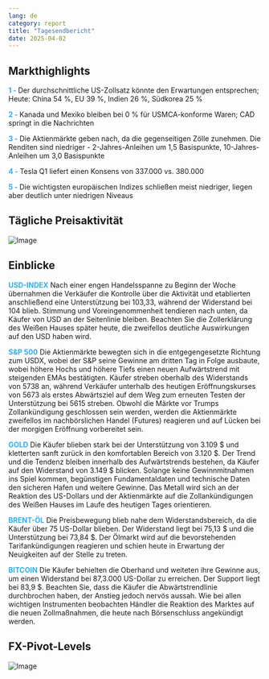 ```yaml
---
lang: de
category: report
title: "Tagesendbericht"
date: 2025-04-02
---
```



<h2>Markthighlights</h2>
<strong style="color: #2caef7;">1 - </strong> Der durchschnittliche US-Zollsatz könnte den Erwartungen entsprechen; Heute: China 54 %, EU 39 %, Indien 26 %, Südkorea 25 %

<strong style="color: #2caef7;">2 - </strong> Kanada und Mexiko bleiben bei 0 % für USMCA-konforme Waren; CAD springt in die Nachrichten

<strong style="color: #2caef7;">3 - </strong> Die Aktienmärkte geben nach, da die gegenseitigen Zölle zunehmen. Die Renditen sind niedriger - 2-Jahres-Anleihen um 1,5 Basispunkte, 10-Jahres-Anleihen um 3,0 Basispunkte

<strong style="color: #2caef7;">4 - </strong> Tesla Q1 liefert einen Konsens von 337.000 vs. 380.000

<strong style="color: #2caef7;">5 - </strong> Die wichtigsten europäischen Indizes schließen meist niedriger, liegen aber deutlich unter niedrigen Niveaus



<h2>Tägliche Preisaktivität</h2>
<img src="https://markleighedu.github.io/img/Apr-2025/02-Apr-2025/price.jpg" alt="Image"/>

<h2>Einblicke</h2>
<strong style="color: #2caef7;">USD-INDEX</strong> Nach einer engen Handelsspanne zu Beginn der Woche übernahmen die Verkäufer die Kontrolle über die Aktivität und etablierten anschließend eine Unterstützung bei 103,33, während der Widerstand bei 104 blieb. Stimmung und Voreingenommenheit tendieren nach unten, da Käufer von USD an der Seitenlinie bleiben. Beachten Sie die Zollerklärung des Weißen Hauses später heute, die zweifellos deutliche Auswirkungen auf den USD haben wird.

<strong style="color: #2caef7;">S&P 500</strong> Die Aktienmärkte bewegten sich in die entgegengesetzte Richtung zum USDX, wobei der S&P seine Gewinne am dritten Tag in Folge ausbaute, wobei höhere Hochs und höhere Tiefs einen neuen Aufwärtstrend mit steigenden EMAs bestätigten. Käufer streben oberhalb des Widerstands von 5738 an, während Verkäufer unterhalb des heutigen Eröffnungskurses von 5673 als erstes Abwärtsziel auf dem Weg zum erneuten Testen der Unterstützung bei 5615 streben. Obwohl die Märkte vor Trumps Zollankündigung geschlossen sein werden, werden die Aktienmärkte zweifellos im nachbörslichen Handel (Futures) reagieren und auf Lücken bei der morgigen Eröffnung vorbereitet sein.

<strong style="color: #2caef7;">GOLD</strong> Die Käufer blieben stark bei der Unterstützung von 3.109 $ und kletterten sanft zurück in den komfortablen Bereich von 3.120 $. Der Trend und die Tendenz bleiben innerhalb des Aufwärtstrends bestehen, da Käufer auf den Widerstand von 3.149 $ blicken. Solange keine Gewinnmitnahmen ins Spiel kommen, begünstigen Fundamentaldaten und technische Daten den sicheren Hafen und weitere Gewinne. Das Metall wird sich an der Reaktion des US-Dollars und der Aktienmärkte auf die Zollankündigungen des Weißen Hauses im Laufe des heutigen Tages orientieren. 

<strong style="color: #2caef7;">BRENT-ÖL</strong> Die Preisbewegung blieb nahe dem Widerstandsbereich, da die Käufer über 75 US-Dollar blieben. Der Widerstand liegt bei 75,13 $ und die Unterstützung bei 73,84 $. Der Ölmarkt wird auf die bevorstehenden Tarifankündigungen reagieren und schien heute in Erwartung der Neuigkeiten auf der Stelle zu treten. 

<strong style="color: #2caef7;">BITCOIN</strong> Die Käufer behielten die Oberhand und weiteten ihre Gewinne aus, um einen Widerstand bei 87,3.000 US-Dollar zu erreichen. Der Support liegt bei 83,9 $. Beachten Sie, dass die Käufer die Abwärtstrendlinie durchbrochen haben, der Anstieg jedoch nervös aussah. Wie bei allen wichtigen Instrumenten beobachten Händler die Reaktion des Marktes auf die neuen Zollmaßnahmen, die heute nach Börsenschluss angekündigt werden. 



<h2>FX-Pivot-Levels</h2>
<img src="https://markleighedu.github.io/img/Apr-2025/02-Apr-2025/pivot.jpg" alt="Image"/>